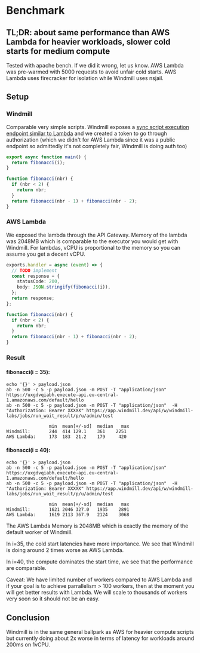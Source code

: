 # Benchmark

## TL;DR: about same performance than AWS Lambda for heavier workloads, slower cold starts for medium compute

Tested with apache bench. If we did it wrong, let us know. AWS Lambda was
pre-warmed with 5000 requests to avoid unfair cold starts. AWS Lambda uses
firecracker for isolation while Windmill uses nsjail.

## Setup

### Windmill

Comparable very simple scripts. Windmill exposes a
[sync script execution endpoint similar to Lambda](./references#synchronous-endpoint-for-scripts)
and we created a token to go through authorization (which we didn't for AWS
Lambda since it was a public endpoint so admittedly it's not completely fair,
Windmill is doing auth too)

```typescript
export async function main() {
  return fibonacci(i);
}

function fibonacci(nbr) {
  if (nbr < 2) {
    return nbr;
  }
  return fibonacci(nbr - 1) + fibonacci(nbr - 2);
}
```

### AWS Lambda

We exposed the lambda through the API Gateway. Memory of the lambda was 2048MB
which is comparable to the executor you would get with Windmill. For lambdas,
vCPU is proportional to the memory so you can assume you get a decent vCPU.

```typescript
exports.handler = async (event) => {
  // TODO implement
  const response = {
    statusCode: 200,
    body: JSON.stringify(fibonacci(i)),
  };
  return response;
};

function fibonacci(nbr) {
  if (nbr < 2) {
    return nbr;
  }
  return fibonacci(nbr - 1) + fibonacci(nbr - 2);
}
```

### Result

#### fibonacci(i = 35):

```
echo '{}' > payload.json
ab -n 500 -c 5 -p payload.json -m POST -T "application/json"  https://uxgdvqiabh.execute-api.eu-central-1.amazonaws.com/default/hello 
ab -n 500 -c 5 -p payload.json -m POST -T "application/json"  -H "Authorization: Bearer XXXXX" https://app.windmill.dev/api/w/windmill-labs/jobs/run_wait_result/p/u/admin/test

                min  mean[+/-sd]  median   max
Windmill:       244  414 129.1    361    2251
AWS Lambda:     173  183  21.2    179     420
```

#### fibonacci(i = 40):

```
echo '{}' > payload.json
ab -n 500 -c 5 -p payload.json -m POST -T "application/json"  https://uxgdvqiabh.execute-api.eu-central-1.amazonaws.com/default/hello 
ab -n 500 -c 5 -p payload.json -m POST -T "application/json"  -H "Authorization: Bearer XXXXX" https://app.windmill.dev/api/w/windmill-labs/jobs/run_wait_result/p/u/admin/test

                min  mean[+/-sd]  median   max
Windmill:       1621 2046 327.0   1935    2891
AWS Lambda:     1619 2113 367.9   2124    3068
```

The AWS Lambda Memory is 2048MB which is exactly the memory of the default
worker of Windmill.

In i=35, the cold start latencies have more importance. We see that Windmill is
doing around 2 times worse as AWS Lambda.

In i=40, the compute dominates the start time, we see that the performance are
comparable.

Caveat: We have limited number of workers compared to AWS Lambda and if your
goal is to achieve parrallelism > 100 workers, then at the moment you will get
better results with Lambda. We will scale to thousands of workers very soon so
it should not be an easy.

## Conclusion

Windmill is in the same general ballpark as AWS for heavier compute scripts but
currently doing about 2x worse in terms of latency for workloads around 200ms on
1vCPU.
